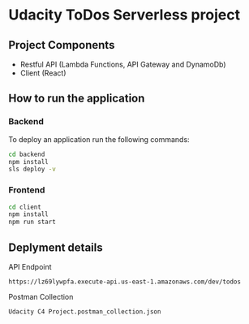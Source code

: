 # Udacity ToDos Serverless project

## Project Components
- Restful API (Lambda Functions, API Gateway and DynamoDb)
- Client (React)

## How to run the application
### Backend
To deploy an application run the following commands:

```bash
cd backend
npm install
sls deploy -v
````
### Frontend
```bash
cd client
npm install
npm run start
```

## Deplyment details
API Endpoint
```
https://lz69lywpfa.execute-api.us-east-1.amazonaws.com/dev/todos
```
Postman Collection
```
Udacity C4 Project.postman_collection.json
```
